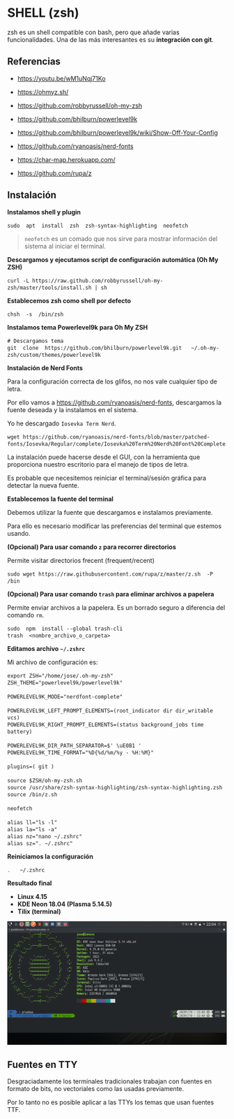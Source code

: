 # SHELL (zsh)

zsh es un shell compatible con bash, pero que añade varias funcionalidades. Una de las más interesantes es su **integración con git**. 

## Referencias

- https://youtu.be/wM1uNqj71Ko

- https://ohmyz.sh/
- https://github.com/robbyrussell/oh-my-zsh
- https://github.com/bhilburn/powerlevel9k
- https://github.com/bhilburn/powerlevel9k/wiki/Show-Off-Your-Config
- https://github.com/ryanoasis/nerd-fonts
- https://char-map.herokuapp.com/
- https://github.com/rupa/z



## Instalación

**Instalamos shell y plugin**

```shell
sudo  apt  install  zsh  zsh-syntax-highlighting  neofetch
```

> `neofetch` es un comado que nos sirve para mostrar información del sistema al iniciar el terminal.


**Descargamos y ejecutamos script de configuración automática (Oh My ZSH)** 

```shell
curl -L https://raw.github.com/robbyrussell/oh-my-zsh/master/tools/install.sh | sh
```


**Establecemos zsh como shell por defecto**

```shell
chsh  -s  /bin/zsh
```


**Instalamos tema Powerlevel9k para Oh My ZSH**

```shell
# Descargamos tema
git  clone  https://github.com/bhilburn/powerlevel9k.git   ~/.oh-my-zsh/custom/themes/powerlevel9k
```


**Instalación de Nerd Fonts**

Para la configuración correcta de los glifos, no nos vale cualquier tipo de letra. 

Por ello vamos a https://github.com/ryanoasis/nerd-fonts, descargamos la fuente deseada y la instalamos en el sistema. 

Yo he descargado `Iosevka Term Nerd`.

```shell
wget https://github.com/ryanoasis/nerd-fonts/blob/master/patched-fonts/Iosevka/Regular/complete/Iosevka%20Term%20Nerd%20Font%20Complete.ttf
```

La instalación puede hacerse desde el GUI, con la herramienta que proporciona nuestro escritorio para el manejo de tipos de letra. 

Es probable que necesitemos reiniciar el terminal/sesión gráfica para detectar la nueva fuente. 


**Establecemos la fuente del terminal**

Debemos utilizar la fuente que descargamos e instalamos previamente.

Para ello es necesario modificar las preferencias del terminal que estemos usando.


**(Opcional) Para usar comando `z` para recorrer directorios**

Permite visitar directorios frecent (frequent/recent)

```shell
sudo wget https://raw.githubusercontent.com/rupa/z/master/z.sh  -P  /bin
```

**(Opcional) Para usar comando `trash` para eliminar archivos a papelera**

Permite enviar archivos a la papelera. Es un borrado seguro a diferencia del comando `rm`.

```shell 
sudo  npm  install --global trash-cli
trash  <nombre_archivo_o_carpeta>
```


**Editamos archivo `~/.zshrc`**

Mi archivo de configuración es:

```shell
export ZSH="/home/jose/.oh-my-zsh"
ZSH_THEME="powerlevel9k/powerlevel9k"

POWERLEVEL9K_MODE="nerdfont-complete"

POWERLEVEL9K_LEFT_PROMPT_ELEMENTS=(root_indicator dir dir_writable vcs)
POWERLEVEL9K_RIGHT_PROMPT_ELEMENTS=(status background_jobs time battery)

POWERLEVEL9K_DIR_PATH_SEPARATOR=$' \uE0B1 '
POWERLEVEL9K_TIME_FORMAT="%D{%d/%m/%y - %H:%M}"

plugins=( git )

source $ZSH/oh-my-zsh.sh
source /usr/share/zsh-syntax-highlighting/zsh-syntax-highlighting.zsh
source /bin/z.sh

neofetch

alias ll="ls -l"
alias la="ls -a"
alias nz="nano ~/.zshrc"
alias sz=". ~/.zshrc"
```

**Reiniciamos la configuración**

```sh
.   ~/.zshrc
```

**Resultado final**

- **Linux 4.15**
- **KDE Neon 18.04 (Plasma 5.14.5)**
- **Tilix (terminal)**

![zsh powerlevel9k](zsh-powerlevel9k.png)



## Fuentes en TTY

Desgraciadamente los terminales tradicionales trabajan con fuentes en formato de bits, no vectoriales como las usadas previamente. 

Por lo tanto no es posible aplicar a las TTYs los temas que usan fuentes TTF. 
